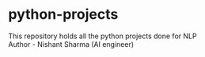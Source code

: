 # python-projects
This repository holds all the python projects done for NLP
<br>
Author - Nishant Sharma (AI engineer)
